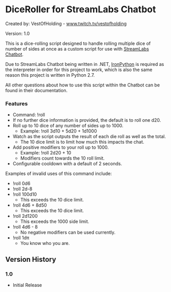 # DiceRoller for StreamLabs Chatbot


Created by: VestOfHolding - www.twitch.tv/vestofholding

Version: 1.0

This is a dice-rolling script designed to handle rolling multiple dice of number of sides at once as a custom script for use with [StreamLabs Chatbot](https://streamlabs.com/chatbot).

Due to StreamLabs Chatbot being written in .NET, [IronPython](http://ironpython.net/) is required as the interpreter in order for this project to work, which is also the same reason this project is written in Python 2.7.

All other questions about how to use this script within the Chatbot can be found in their documentation.

### Features

* Command: !roll
* If no further dice information is provided, the default is to roll one d20.
* Roll up to 10 dice of any number of sides up to 1000.
  * Example: !roll 3d10 + 5d20 + 1d1000
* Watch as the script outputs the result of each die roll as well as the total.
  * The 10 dice limit is to limit how much this impacts the chat.
* Add positive modifiers to your roll up to 1000.
  * Example: !roll 2d20 + 10
  * Modifiers count towards the 10 roll limit.
* Configurable cooldown with a default of 2 seconds.

Examples of invalid uses of this command include:

* !roll 0d6
* !roll 2d-8
* !roll 100d10
  * This exceeds the 10 dice limit.
* !roll 4d6 + 8d50
  * This exceeds the 10 dice limit.
* !roll 2d1200
  * This exceeds the 1000 side limit.
* !roll 4d6 - 8
  * No negative modifiers can be used currently.
* !roll 1dπ
  * You know who you are.

## Version History

### 1.0
- Initial Release